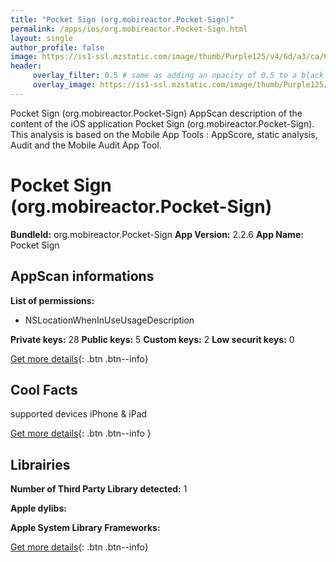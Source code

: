 ```yaml
---
title: "Pocket Sign (org.mobireactor.Pocket-Sign)"
permalink: /apps/ios/org.mobireactor.Pocket-Sign.html
layout: single
author_profile: false
image: https://is1-ssl.mzstatic.com/image/thumb/Purple125/v4/6d/a3/ca/6da3caff-b95a-30d0-d35e-20473dcf537a/AppIcon-1x_U007emarketing-0-10-0-85-220.png/512x512bb.jpg
header: 
     overlay_filter: 0.5 # same as adding an opacity of 0.5 to a black background
     overlay_image: https://is1-ssl.mzstatic.com/image/thumb/Purple125/v4/6d/a3/ca/6da3caff-b95a-30d0-d35e-20473dcf537a/AppIcon-1x_U007emarketing-0-10-0-85-220.png/512x512bb.jpg
---
```

Pocket Sign (org.mobireactor.Pocket-Sign) AppScan description of the content of the iOS application Pocket Sign (org.mobireactor.Pocket-Sign). This analysis is based on the Mobile App Tools : AppScore, static analysis, Audit and the Mobile Audit App Tool.

# Pocket Sign (org.mobireactor.Pocket-Sign)

**BundleId:** org.mobireactor.Pocket-Sign
**App Version:** 2.2.6
**App Name:** Pocket Sign


## AppScan informations 

**List of permissions:** 
- NSLocationWhenInUseUsageDescription
  
  
**Private keys:** 28
**Public keys:** 5
**Custom keys:** 2
**Low securit keys:** 0
  
[Get more details](/pricing.html){: .btn .btn--info}

## Cool Facts

supported devices iPhone & iPad
  
[Get more details](/pricing.html){: .btn .btn--info }

## Librairies 
**Number of Third Party Library detected:** 1


**Apple dylibs:**


**Apple System Library Frameworks:**


  
[Get more details](/pricing.html){: .btn .btn--info}

